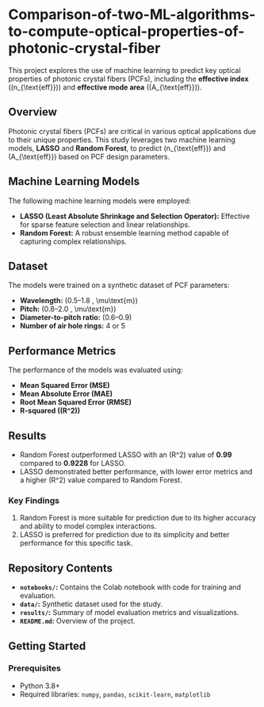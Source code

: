 # Comparison-of-two-ML-algorithms-to-compute-optical-properties-of-photonic-crystal-fiber

This project explores the use of machine learning to predict key optical properties of photonic crystal fibers (PCFs), including the **effective index** (\(n_{\text{eff}}\)) and **effective mode area** (\(A_{\text{eff}}\)).

## Overview
Photonic crystal fibers (PCFs) are critical in various optical applications due to their unique properties. This study leverages two machine learning models, **LASSO** and **Random Forest**, to predict \(n_{\text{eff}}\) and \(A_{\text{eff}}\) based on PCF design parameters.

## Machine Learning Models
The following machine learning models were employed:
- **LASSO (Least Absolute Shrinkage and Selection Operator):** Effective for sparse feature selection and linear relationships.
- **Random Forest:** A robust ensemble learning method capable of capturing complex relationships.

## Dataset
The models were trained on a synthetic dataset of PCF parameters:
- **Wavelength:** \(0.5–1.8 \, \mu\text{m}\)
- **Pitch:** \(0.8–2.0 \, \mu\text{m}\)
- **Diameter-to-pitch ratio:** \(0.6–0.9\)
- **Number of air hole rings:** 4 or 5

## Performance Metrics
The performance of the models was evaluated using:
- **Mean Squared Error (MSE)**
- **Mean Absolute Error (MAE)**
- **Root Mean Squared Error (RMSE)**
- **R-squared (\(R^2\))**

## Results
  - Random Forest outperformed LASSO with an \(R^2\) value of **0.99** compared to **0.9228** for LASSO.
  - LASSO demonstrated better performance, with lower error metrics and a higher \(R^2\) value compared to Random Forest.

### Key Findings
1. Random Forest is more suitable for prediction due to its higher accuracy and ability to model complex interactions.
2. LASSO is preferred for prediction due to its simplicity and better performance for this specific task.

## Repository Contents
- **`notebooks/`:** Contains the Colab notebook with code for training and evaluation.
- **`data/`:** Synthetic dataset used for the study.
- **`results/`:** Summary of model evaluation metrics and visualizations.
- **`README.md`:** Overview of the project.

## Getting Started
### Prerequisites
- Python 3.8+
- Required libraries: `numpy`, `pandas`, `scikit-learn`, `matplotlib`
